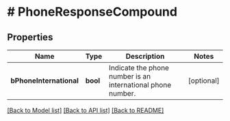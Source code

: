 # # PhoneResponseCompound

## Properties

Name | Type | Description | Notes
------------ | ------------- | ------------- | -------------
**bPhoneInternational** | **bool** | Indicate the phone number is an international phone number. | [optional]

[[Back to Model list]](../../README.md#models) [[Back to API list]](../../README.md#endpoints) [[Back to README]](../../README.md)
